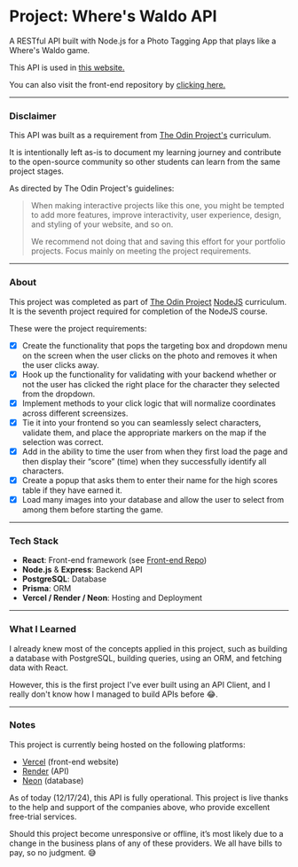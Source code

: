 Project: Where's Waldo API
=============

A RESTful API built with Node.js for a Photo Tagging App that plays like a Where's Waldo game.

This API is used in [this website.](https://odin-react-wheres-waldo.vercel.app/game)

You can also visit the front-end repository by [clicking here.](https://github.com/alansobchacki/odin-react-wheres-waldo)

---

### Disclaimer

This API was built as a requirement from [The Odin Project's](https://www.theodinproject.com/) curriculum.

It is intentionally left as-is to document my learning journey and contribute to the open-source community so other students can learn from the same project stages.

As directed by The Odin Project's guidelines:

> When making interactive projects like this one, you might be tempted to add more features, improve interactivity, user experience, design, and styling of your website, and so on.
>
> We recommend not doing that and saving this effort for your portfolio projects. Focus mainly on meeting the project requirements.

---

### About

This project was completed as part of [The Odin Project](https://www.theodinproject.com/) [NodeJS](https://www.theodinproject.com/paths/full-stack-javascript/courses/nodejs) curriculum. It is the seventh project required for completion of the NodeJS course.

These were the project requirements:

- [x] Create the functionality that pops the targeting box and dropdown menu on the screen when the user clicks on the photo and removes it when the user clicks away.
- [x] Hook up the functionality for validating with your backend whether or not the user has clicked the right place for the character they selected from the dropdown.
- [x] Implement methods to your click logic that will normalize coordinates across different screensizes.
- [x] Tie it into your frontend so you can seamlessly select characters, validate them, and place the appropriate markers on the map if the selection was correct.
- [x] Add in the ability to time the user from when they first load the page and then display their “score” (time) when they successfully identify all characters.
- [x] Create a popup that asks them to enter their name for the high scores table if they have earned it.
- [x] Load many images into your database and allow the user to select from among them before starting the game.

---

### Tech Stack
- **React**: Front-end framework (see [Front-end Repo](https://github.com/alansobchacki/odin-react-wheres-waldo/))
- **Node.js** & **Express**: Backend API  
- **PostgreSQL**: Database
- **Prisma**: ORM
- **Vercel / Render / Neon**: Hosting and Deployment

---

### What I Learned

I already knew most of the concepts applied in this project, such as building a database with PostgreSQL, building queries, using an ORM, and fetching data with React.

However, this is the first project I've ever built using an API Client, and I really don't know how I managed to build APIs before 😂. 

---

### Notes

This project is currently being hosted on the following platforms:

- [Vercel](https://vercel.com/) (front-end website)
- [Render](https://render.com/) (API)
- [Neon](https://neon.tech/) (database)

As of today (12/17/24), this API is fully operational. This project is live thanks to the help and support of the companies above, who provide excellent free-trial services.

Should this project become unresponsive or offline, it’s most likely due to a change in the business plans of any of these providers. We all have bills to pay, so no judgment. 😅
